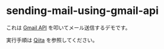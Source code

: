 # sending-mail-using-gmail-api

これは [Gmail API](https://developers.google.com/gmail/api/guides/?hl=ja) を叩いてメール送信するデモです。

実行手順は [Qiita](https://qiita.com/items/8c1a509312ca80f3fdd1) を参照してください。

